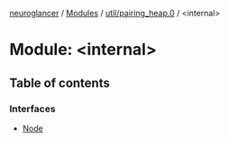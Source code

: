 [neuroglancer](../README.md) / [Modules](../modules.md) / [util/pairing\_heap.0](util_pairing_heap_0.md) / <internal\>

# Module: <internal\>

## Table of contents

### Interfaces

- [Node](../interfaces/util_pairing_heap_0._internal_.Node.md)
